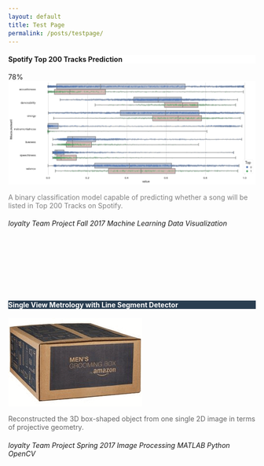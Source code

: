 ```yaml
---
layout: default
title: Test Page
permalink: /posts/testpage/
---
```


<div class="row">
  <div class="mb-4 col-md-6">
    <div class="card" style="height: 30rem;">
      <h4 class="card-header" style="background-color:white;">Spotify Top 200 Tracks Prediction</h4>
      <div class="card-body">
        <div class="progress">
          <div class="progress-bar progress-bar-striped progress-bar-animated bg-secondary" style="width:78%">78%</div>
        </div>
        <img class="card-img-top" src="/figure/demo.png">
        <p class="card-text text-left" style="color:gray;">A binary classification model capable of predicting whether a song will be listed in Top 200 Tracks on Spotify.</p>
      </div>
      <div class="card-footer">
        <h6>
          <i class="material-icons md-16">loyalty</i>
          <span class="badge badge-dark">Team Project</span>
          <span class="badge badge-info">Fall 2017</span>
          <span class="badge badge-secondary">Machine Learning</span>
          <span class="badge badge-secondary">Data Visualization</span>
        </h6>
      </div>
    </div>
  </div>  

  <div class="mb-4 col-md-6">
    <div class="card" style="height: 30rem;">
      <h4 class="card-header" style="color:white;background-color:#2a3e51;">Single View Metrology with Line Segment Detector</h4>
      <div class="card-body">
        <div class="container" style="width: 80%;">
          <img class="card-img-top" src="/figure/Project_SingleViewMetrology.gif">
        </div>
        <p class="card-text text-left" style="color:#666666;">Reconstructed the 3D box-shaped object from one single 2D image in terms of projective geometry.</p>
      </div>
      <div class="card-footer">
        <h6>
          <i class="material-icons md-16">loyalty</i>
          <span class="badge badge-dark">Team Project</span>
          <span class="badge badge-info">Spring 2017</span>
          <span class="badge badge-secondary">Image Processing</span>
          <span class="badge badge-success">MATLAB</span>
          <span class="badge badge-success">Python</span>
          <span class="badge badge-primary">OpenCV</span>
        </h6>
      </div>
    </div>
  </div>
  
</div>

